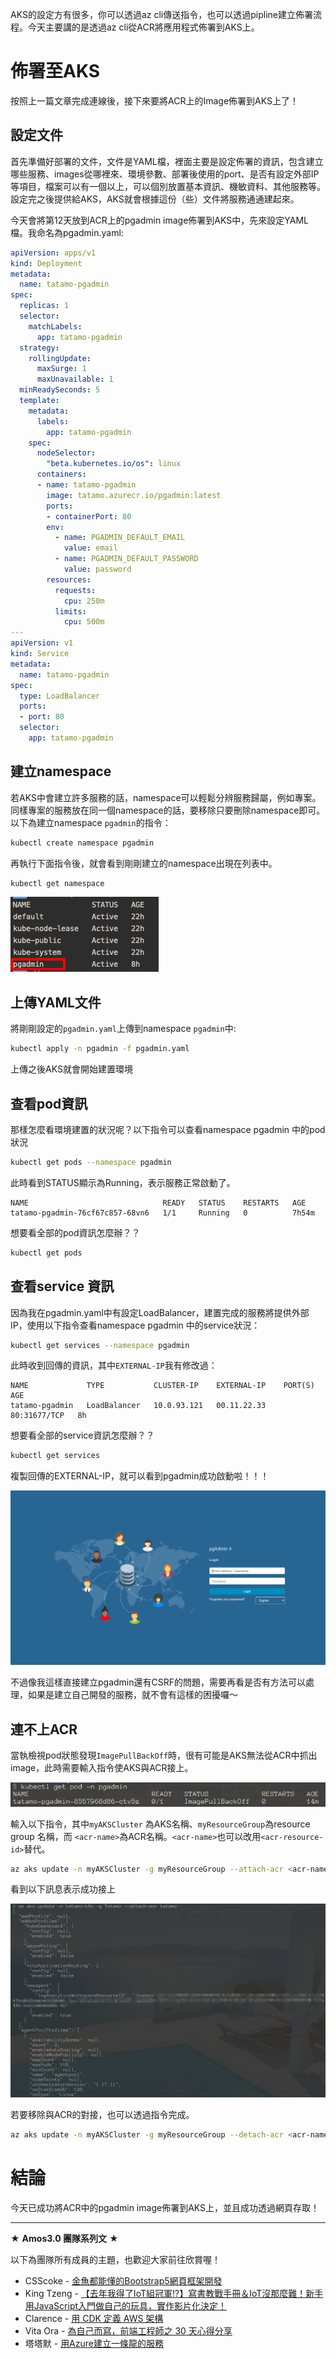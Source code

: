 AKS的設定方有很多，你可以透過az cli傳送指令，也可以透過pipline建立佈署流程。今天主要講的是透過az cli從ACR將應用程式佈署到AKS上。



# 佈署至AKS

按照上一篇文章完成連線後，接下來要將ACR上的Image佈署到AKS上了！

## 設定文件
首先準備好部署的文件，文件是YAML檔，裡面主要是設定佈署的資訊，包含建立哪些服務、images從哪裡來、環境參數、部署後使用的port、是否有設定外部IP等項目，檔案可以有一個以上，可以個別放置基本資訊、機敏資料、其他服務等。設定完之後提供給AKS，AKS就會根據這份（些）文件將服務通通建起來。

今天會將第12天放到ACR上的pgadmin image佈署到AKS中，先來設定YAML檔。我命名為pgadmin.yaml:

```yaml
apiVersion: apps/v1
kind: Deployment
metadata:
  name: tatamo-pgadmin
spec:
  replicas: 1
  selector:
    matchLabels:
      app: tatamo-pgadmin
  strategy:
    rollingUpdate:
      maxSurge: 1
      maxUnavailable: 1
  minReadySeconds: 5 
  template:
    metadata:
      labels:
        app: tatamo-pgadmin
    spec:
      nodeSelector:
        "beta.kubernetes.io/os": linux
      containers:
      - name: tatamo-pgadmin
        image: tatamo.azurecr.io/pgadmin:latest
        ports:
        - containerPort: 80
        env:
          - name: PGADMIN_DEFAULT_EMAIL
            value: email
          - name: PGADMIN_DEFAULT_PASSWORD
            value: password
        resources:
          requests:
            cpu: 250m
          limits:
            cpu: 500m
---
apiVersion: v1
kind: Service
metadata:
  name: tatamo-pgadmin
spec:
  type: LoadBalancer
  ports:
  - port: 80
  selector:
    app: tatamo-pgadmin
```

## 建立namespace

若AKS中會建立許多服務的話，namespace可以輕鬆分辨服務歸屬，例如專案。同樣專案的服務放在同一個namespace的話，要移除只要刪除namespace即可。以下為建立namespace `pgadmin`的指令：

```bash
kubectl create namespace pgadmin
```

再執行下面指令後，就會看到剛剛建立的namespace出現在列表中。

```bash
kubectl get namespace
```

![image-20200929211652777](https://raw.githubusercontent.com/HanInfinity/MDnoteImg/master/typora_uploadimage-20200929211652777.png)



## 上傳YAML文件

將剛剛設定的`pgadmin.yaml`上傳到namespace `pgadmin`中:

```bash
kubectl apply -n pgadmin -f pgadmin.yaml
```

上傳之後AKS就會開始建置環境

## 查看pod資訊

那樣怎麼看環境建置的狀況呢？以下指令可以查看namespace pgadmin 中的pod狀況

```bash
kubectl get pods --namespace pgadmin
```

此時看到STATUS顯示為Running，表示服務正常啟動了。

```
NAME                              READY   STATUS    RESTARTS   AGE
tatamo-pgadmin-76cf67c857-68vn6   1/1     Running   0          7h54m
```

想要看全部的pod資訊怎麼辦？？

```bash
kubectl get pods
```

## 查看service 資訊

因為我在pgadmin.yaml中有設定LoadBalancer，建置完成的服務將提供外部IP，使用以下指令查看namespace pgadmin 中的service狀況：

```bash
kubectl get services --namespace pgadmin
```

此時收到回傳的資訊，其中`EXTERNAL-IP`我有修改過：

```
NAME             TYPE           CLUSTER-IP    EXTERNAL-IP    PORT(S)        AGE
tatamo-pgadmin   LoadBalancer   10.0.93.121   00.11.22.33   80:31677/TCP   8h
```

想要看全部的service資訊怎麼辦？？

```bash
kubectl get services
```

複製回傳的EXTERNAL-IP，就可以看到pgadmin成功啟動啦！！！

![image-20200929215929634](https://raw.githubusercontent.com/HanInfinity/MDnoteImg/master/typora_uploadimage-20200929215929634.png)

不過像我這樣直接建立pgadmin還有CSRF的問題，需要再看是否有方法可以處理，如果是建立自己開發的服務，就不會有這樣的困擾囉～

## 連不上ACR

當執檢視pod狀態發現`ImagePullBackOff`時，很有可能是AKS無法從ACR中抓出image，此時需要輸入指令使AKS與ACR接上。

![image-20200929133131210](https://raw.githubusercontent.com/HanInfinity/MDnoteImg/master/typora_uploadimage-20200929133131210.png)

輸入以下指令，其中`myAKSCluster` 為AKS名稱、`myResourceGroup`為resource group 名稱，而 `<acr-name>`為ACR名稱。`<acr-name>`也可以改用`<acr-resource-id>`替代。

```bash
az aks update -n myAKSCluster -g myResourceGroup --attach-acr <acr-name>
```

看到以下訊息表示成功接上

![image-20200929133813134](https://raw.githubusercontent.com/HanInfinity/MDnoteImg/master/typora_uploadimage-20200929133813134.png)



若要移除與ACR的對接，也可以透過指令完成。

```bash
az aks update -n myAKSCluster -g myResourceGroup --detach-acr <acr-name>
```



# 結論

今天已成功將ACR中的pgadmin image佈署到AKS上，並且成功透過網頁存取！


---

★ **Amos3.0 團隊系列文** ★  

以下為團隊所有成員的主題，也歡迎大家前往欣賞喔！

- CSScoke - [金魚都能懂的Bootstrap5網頁框架開發](https://ithelp.ithome.com.tw/users/20112550/ironman/3796)  
- King Tzeng - [【去年我得了IoT組冠軍!?】寫書教戰手冊＆IoT沒那麼難！新手用JavaScript入門做自己的玩具，實作影片化決定！](https://ithelp.ithome.com.tw/users/20103130/ironman/3712)  
- Clarence - [用 CDK 定義 AWS 架構](https://ithelp.ithome.com.tw/users/20117701/ironman/3734)  
- Vita Ora - [為自己而寫，前端工程師之 30 天心得分享](https://ithelp.ithome.com.tw/users/20112656/ironman/3799)  
- 塔塔默 - [用Azure建立一條龍的服務](https://ithelp.ithome.com.tw/users/20112552/ironman/3823)
